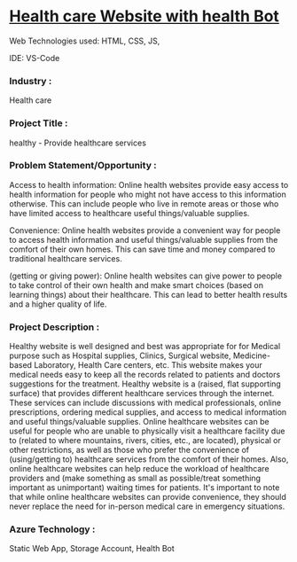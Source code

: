 # <a href="https://myproject01.z13.web.core.windows.net/">Health care Website with health Bot</a>


Web Technologies used: HTML, CSS, JS,

IDE: VS-Code


### Industry :
Health care


### Project Title :
healthy - Provide healthcare services


### Problem Statement/Opportunity :
Access to health information: Online health websites provide easy access to health information for people who might not have access to this information otherwise. This can include people who live in remote areas or those who have limited access to healthcare useful things/valuable supplies.

Convenience: Online health websites provide a convenient way for people to access health information and useful things/valuable supplies from the comfort of their own homes. This can save time and money compared to traditional healthcare services.

(getting or giving power): Online health websites can give power to people to take control of their own health and make smart choices (based on learning things) about their healthcare. This can lead to better health results and a higher quality of life.


### Project Description :
Healthy website is well designed and best was appropriate for for Medical purpose such as Hospital supplies, Clinics, Surgical website, Medicine-based Laboratory, Health Care centers, etc. This website makes your medical needs easy to keep all the records related to patients and doctors suggestions for the treatment. Healthy website is a (raised, flat supporting surface) that provides different healthcare services through the internet. These services can include discussions with medical professionals, online prescriptions, ordering medical supplies, and access to medical information and useful things/valuable supplies. Online healthcare websites can be useful for people who are unable to physically visit a healthcare facility due to (related to where mountains, rivers, cities, etc., are located), physical or other restrictions, as well as those who prefer the convenience of (using/getting to) healthcare services from the comfort of their homes. Also, online healthcare websites can help reduce the workload of healthcare providers and (make something as small as possible/treat something important as unimportant) waiting times for patients. It's important to note that while online healthcare websites can provide convenience, they should never replace the need for in-person medical care in emergency situations.


### Azure Technology :
Static Web App, Storage Account, Health Bot
